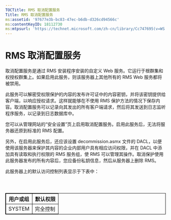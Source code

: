 ```yaml
---
TOCTitle: RMS 取消配置服务
Title: RMS 取消配置服务
ms:assetid: '97677e3b-bc83-47ec-b6db-d326cd94566c'
ms:contentKeyID: 18112730
ms:mtpsurl: 'https://technet.microsoft.com/zh-cn/library/Cc747695(v=WS.10)'
---
```


RMS 取消配置服务
================

取消配置服务是通过 RMS 安装程序安装的自定义 Web 服务。它运行于根群集和权授权群集上。如果启用此服务，则该服务器上其他所有的 RMS Web 服务都将被禁用。

此服务可以解密受权限保护的内容的发布许可证中的内容密钥，并将该密钥提供给客户端，以响应授权请求。这样就能够在不使用 RMS 保护方法的情况下保存内容。取消配置服务可以记录向其发出的所有客户端请求，然后将其发送到日志监听程序服务，以记录到日志数据库中。

您可以从管理网站的“安全设置”页上启用取消配置服务。启用此服务后，无法将服务器还原到标准的 RMS 配置。

另外，在启用此服务后，还应该设置 decommission.asmx 文件的 DACL，以便使用该服务器来保护其内容的企业内部用户具有相应访问权限，并在 DACL 中添加具有读取和执行权限的 RMS 服务组，使 RMS 可以管理其操作。取消保护使用此服务器发布的所有内容后，您应备份私钥信息，然后从服务器上删除 RMS。

此服务器上的默认访问控制列表显示于下表中：

###  

 
<table style="border:1px solid black;">
<colgroup>
<col width="50%" />
<col width="50%" />
</colgroup>
<thead>
<tr class="header">
<th style="border:1px solid black;" >用户或组</th>
<th style="border:1px solid black;" >默认权限</th>
</tr>
</thead>
<tbody>
<tr class="odd">
<td style="border:1px solid black;">SYSTEM</td>
<td style="border:1px solid black;">完全控制</td>
</tr>
</tbody>
</table>
